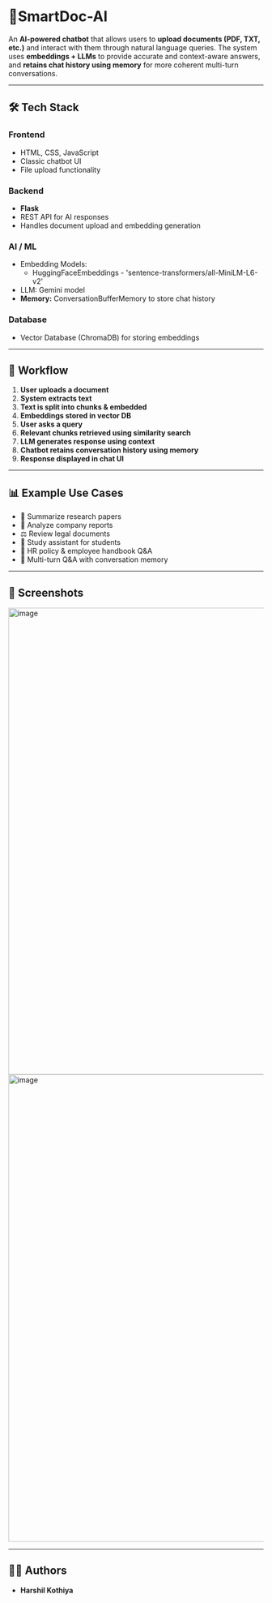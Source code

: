# 📌SmartDoc-AI

An **AI-powered chatbot** that allows users to **upload documents (PDF, TXT, etc.)** and interact with them through natural language queries. The system uses **embeddings + LLMs** to provide accurate and context-aware answers, and **retains chat history using memory** for more coherent multi-turn conversations.

---

## 🛠️ Tech Stack

### **Frontend**
- HTML, CSS, JavaScript  
- Classic chatbot UI  
- File upload functionality  

### **Backend**
- **Flask** 
- REST API for AI responses  
- Handles document upload and embedding generation  

### **AI / ML**
- Embedding Models:  
  - HuggingFaceEmbeddings - 'sentence-transformers/all-MiniLM-L6-v2'
- LLM: Gemini model 
- **Memory:** ConversationBufferMemory to store chat history

### **Database**
- Vector Database (ChromaDB) for storing embeddings  

---

## 📖 Workflow

1. **User uploads a document**  
2. **System extracts text**  
3. **Text is split into chunks & embedded**  
4. **Embeddings stored in vector DB**  
5. **User asks a query**  
6. **Relevant chunks retrieved using similarity search**  
7. **LLM generates response using context**  
8. **Chatbot retains conversation history using memory**  
9. **Response displayed in chat UI**  

---

## 📊 Example Use Cases
- 📘 Summarize research papers  
- 🏢 Analyze company reports  
- ⚖️ Review legal documents  
- 🏫 Study assistant for students  
- 💼 HR policy & employee handbook Q&A  
- 🔄 Multi-turn Q&A with conversation memory  

---

## 📸 Screenshots
<img width="1920" height="921" alt="image" src="https://github.com/user-attachments/assets/7760013f-45ba-4706-b438-cc845ea4dbbd" />

<img width="1920" height="922" alt="image" src="https://github.com/user-attachments/assets/5004e66f-fa30-4909-b49b-9e43b2d18071" />

---

## 👨‍💻 Authors
- **Harshil Kothiya**  
